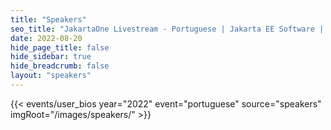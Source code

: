 ```yaml
---
title: "Speakers"
seo_title: "JakartaOne Livestream - Portuguese | Jakarta EE Software | Cloud Native"
date: 2022-08-20
hide_page_title: false
hide_sidebar: true
hide_breadcrumb: false
layout: "speakers"
---
```


{{< events/user_bios year="2022" event="portuguese" source="speakers" imgRoot="/images/speakers/" >}}
